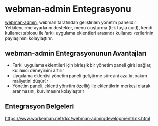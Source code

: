 # webman-admin Entegrasyonu

[webman-admin](https://www.workerman.net/plugin/82), webman tarafından geliştirilen yönetim panelidir. 
Yetkilendirme ayarlarını destekler, menü oluşturma (tek tuşla curd), kendi kullanıcı tablosu ile farklı uygulama eklentileri arasında kullanıcı verilerinin paylaşımını kolaylaştırır.

## webman-admin Entegrasyonunun Avantajları

* Farklı uygulama eklentileri için birleşik bir yönetim paneli girişi sağlar, kullanıcı deneyimini artırır
* Uygulama eklentisi yönetim paneli geliştirme süresini azaltır, bakım maliyetini düşürür
* Yönetim paneli, eklenti yönetim özelliği ile eklentilerin merkezi olarak aranmasını, kurulmasını kolaylaştırır

## Entegrasyon Belgeleri
https://www.workerman.net/doc/webman-admin/development/link.html
